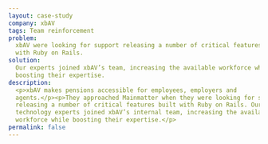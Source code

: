 ```yaml
---
layout: case-study
company: xbAV
tags: Team reinforcement
problem:
  xbAV were looking for support releasing a number of critical features built
  with Ruby on Rails.
solution:
  Our experts joined xbAV’s team, increasing the available workforce while
  boosting their expertise.
description:
  <p>xbAV makes pensions accessible for employees, employers and
  agents.</p><p>They approached Mainmatter when they were looking for support
  releasing a number of critical features built with Ruby on Rails. Our
  technology experts joined xbAV’s internal team, increasing the available
  workforce while boosting their expertise.</p>
permalink: false
---
```


